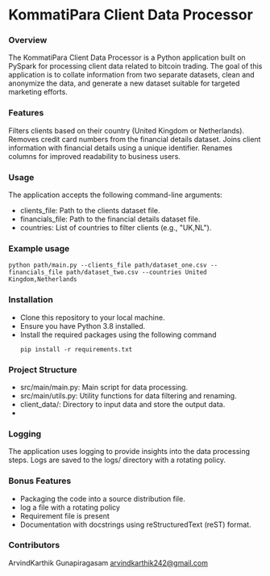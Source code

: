 # KommatiPara Client Data Processor
### Overview
The KommatiPara Client Data Processor is a Python application built on PySpark for processing client data related to bitcoin trading. The goal of this application is to collate information from two separate datasets, clean and anonymize the data, and generate a new dataset suitable for targeted marketing efforts.

### Features
Filters clients based on their country (United Kingdom or Netherlands).
Removes credit card numbers from the financial details dataset.
Joins client information with financial details using a unique identifier.
Renames columns for improved readability to business users.

### Usage
The application accepts the following command-line arguments:

 -  clients_file: Path to the clients dataset file.
 -  financials_file: Path to the financial details dataset file.
 -  countries: List of countries to filter clients (e.g., "UK,NL").

### Example usage
```console
python path/main.py --clients_file path/dataset_one.csv --financials_file path/dataset_two.csv --countries United Kingdom,Netherlands
```
### Installation
- Clone this repository to your local machine.
- Ensure you have Python 3.8 installed.
- Install the required packages using the following command
  ```console
  pip install -r requirements.txt
  ```
### Project Structure
- src/main/main.py: Main script for data processing.
- src/main/utils.py: Utility functions for data filtering and renaming.
- client_data/: Directory to input data and store the output data.
- 
### Logging
The application uses logging to provide insights into the data processing steps. Logs are saved to the logs/ directory with a rotating policy.

### Bonus Features
- Packaging the code into a source distribution file.
- log a file with a rotating policy
- Requirement file is present
- Documentation with docstrings using reStructuredText (reST) format.

### Contributors
ArvindKarthik Gunapiragasam arvindkarthik242@gmail.com






